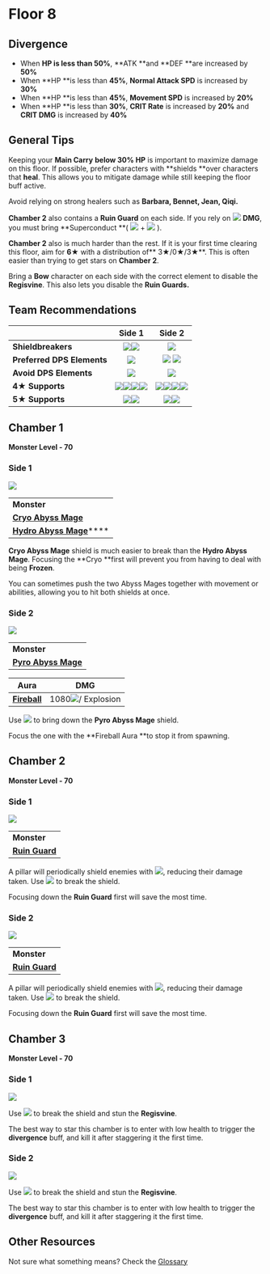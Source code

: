 # Floor 8

## Divergence

* When **HP is less than 50%**, \*\*ATK \*\*and \*\*DEF \*\*are increased by **50%**
* When \*\*HP \*\*is less than **45%**, **Normal Attack SPD** is increased by **30%**
* When \*\*HP \*\*is less than **45%**, **Movement SPD** is increased by **20%**
* When \*\*HP \*\*is less than **30%**, **CRIT Rate** is increased by **20%** and **CRIT DMG** is increased by **40%**

## General Tips

Keeping your **Main Carry** **below 30% HP** is important to maximize damage on this floor. If possible, prefer characters with \*\*shields \*\*over characters that **heal**. This allows you to mitigate damage while still keeping the floor buff active.

Avoid relying on strong healers such as **Barbara, Bennet, Jean, Qiqi.**

**Chamber 2** also contains a **Ruin Guard** on each side. If you rely on ![](../../.gitbook/assets/physical\_small.png) **DMG**, you must bring \*\*Superconduct \*\*( ![](../../.gitbook/assets/cryo\_small.png) + ![](../../.gitbook/assets/electro\_small.png) ).

**Chamber 2** also is much harder than the rest. If it is your first time clearing this floor, aim for **6**★ with a distribution of\*\* 3★/0★/3★\*\*. This is often easier than trying to get stars on **Chamber 2**.

Bring a **Bow** character on each side with the correct element to disable the **Regisvine**. This also lets you disable the **Ruin Guards.**

## Team Recommendations

|                            |                                                                                                        Side 1                                                                                                       |                                                                                                          Side 2                                                                                                         |
| -------------------------- | :-----------------------------------------------------------------------------------------------------------------------------------------------------------------------------------------------------------------: | :---------------------------------------------------------------------------------------------------------------------------------------------------------------------------------------------------------------------: |
| **Shieldbreakers**         |                                                               ![](../../.gitbook/assets/pyro\_small.png)![](../../.gitbook/assets/electro\_small.png)                                                               |                                                                                       ![](../../.gitbook/assets/hydro\_small.png)                                                                                       |
| **Preferred DPS Elements** |                                                                                      ![](../../.gitbook/assets/pyro\_small.png)                                                                                     |                                                                  ![](../../.gitbook/assets/hydro\_small.png) ![](../../.gitbook/assets/cryo\_small.png)                                                                 |
| **Avoid DPS Elements**     |                                                                                      ![](../../.gitbook/assets/cryo\_small.png)                                                                                     |                                                                                        ![](../../.gitbook/assets/pyro\_small.png)                                                                                       |
| **4**★ **Supports**        | ![](../../.gitbook/assets/ui\_avataricon\_amber.png)![](../../.gitbook/assets/ui\_avataricon\_bennett.png)![](../../.gitbook/assets/ui\_avataricon\_diona.png)![](../../.gitbook/assets/ui\_avataricon\_noelle.png) | ![](../../.gitbook/assets/ui\_avataricon\_barbara.png)![](../../.gitbook/assets/ui\_avataricon\_noelle.png)![](../../.gitbook/assets/ui\_avataricon\_xingqiu.png)![](../../.gitbook/assets/ui\_avataricon\_bennett.png) |
| **5**★ **Supports**        |                                                     ![](../../.gitbook/assets/ui\_avataricon\_albedo.png)![](../../.gitbook/assets/ui\_avataricon\_zhongli.png)                                                     |                                                       ![](../../.gitbook/assets/ui\_avataricon\_albedo.png)![](../../.gitbook/assets/ui\_avataricon\_zhongli.png)                                                       |

## Chamber 1

**Monster Level - 70**

### Side 1

![](../../.gitbook/assets/8-1-1.png)

|                                                                                |
| ------------------------------------------------------------------------------ |
| **Monster**                                                                    |
| [**Cryo Abyss Mage**](../../monsters/abyss-order/cryo-abyss-mage.md)           |
| [**Hydro Abyss Mage**](../../monsters/abyss-order/hydro-abyss-mage.md)\*\*\*\* |

**Cryo Abyss Mage** shield is much easier to break than the **Hydro Abyss Mage**. Focusing the \*\*Cryo \*\*first will prevent you from having to deal with being **Frozen**.

You can sometimes push the two Abyss Mages together with movement or abilities, allowing you to hit both shields at once.

### Side 2

![](../../.gitbook/assets/8-1-2.png)

|                                                                      |
| -------------------------------------------------------------------- |
| **Monster**                                                          |
| [**Pyro Abyss Mage**](../../monsters/abyss-order/pyro-abyss-mage.md) |

| Aura                                                       | DMG                                                       |
| ---------------------------------------------------------- | --------------------------------------------------------- |
| [**Fireball**](../../mechanics/auras/pursuing-fireball.md) | 1080![](../../.gitbook/assets/pyro\_small.png)/ Explosion |

Use ![](../../.gitbook/assets/hydro\_small.png) to bring down the **Pyro Abyss Mage** shield.

Focus the one with the \*\*Fireball Aura \*\*to stop it from spawning.

## **Chamber 2**

**Monster Level - 70**

### Side 1

![](../../.gitbook/assets/8-2-1.png)

|                                                                |
| -------------------------------------------------------------- |
| **Monster**                                                    |
| [**Ruin Guard**](../../monsters/ruin-constructs/ruin-guard.md) |

A pillar will periodically shield enemies with ![](../../.gitbook/assets/cryo\_small.png), reducing their damage taken. Use ![](../../.gitbook/assets/pyro\_small.png) to break the shield.

Focusing down the **Ruin Guard** first will save the most time.

### Side 2

![](../../.gitbook/assets/8-2-2.png)

|                                                                |
| -------------------------------------------------------------- |
| **Monster**                                                    |
| [**Ruin Guard**](../../monsters/ruin-constructs/ruin-guard.md) |

A pillar will periodically shield enemies with ![](../../.gitbook/assets/pyro\_small.png), reducing their damage taken. Use ![](../../.gitbook/assets/hydro\_small.png) to break the shield.

Focusing down the **Ruin Guard** first will save the most time.

## **Chamber 3**

**Monster Level - 70**

### Side 1

![](../../.gitbook/assets/8-3-1.png)

Use ![](../../.gitbook/assets/pyro\_small.png) to break the shield and stun the **Regisvine**.

The best way to star this chamber is to enter with low health to trigger the **divergence** buff, and kill it after staggering it the first time.

### Side 2

![](../../.gitbook/assets/8-3-2.png)

Use ![](../../.gitbook/assets/hydro\_small.png) to break the shield and stun the **Regisvine**.

The best way to star this chamber is to enter with low health to trigger the **divergence** buff, and kill it after staggering it the first time.

## Other Resources

Not sure what something means? Check the [Glossary](../glossary.md)
